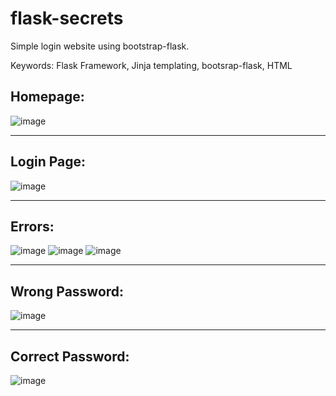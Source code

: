 # flask-secrets
Simple login website using bootstrap-flask.

Keywords: Flask Framework, Jinja templating, bootsrap-flask, HTML

## Homepage:
![image](https://user-images.githubusercontent.com/98466796/218465762-77f16c29-b747-41f3-95d2-8940a5f68754.png)

_____________________________________________
## Login Page:
![image](https://user-images.githubusercontent.com/98466796/218465837-63edcfc8-12c6-49b0-84af-5aeb609ca75f.png)

_____________________________________________
## Errors:
![image](https://user-images.githubusercontent.com/98466796/218465919-71a15e70-ea0d-4d94-b45e-801492f4e017.png)
![image](https://user-images.githubusercontent.com/98466796/218465999-7f9b18c4-c16a-4fa4-ae29-71096ffb2f5e.png)
![image](https://user-images.githubusercontent.com/98466796/218466069-e3f4da19-dd49-4797-abaa-b4add209ddb7.png)

_____________________________________________
## Wrong Password:
![image](https://user-images.githubusercontent.com/98466796/218466155-d60370b9-4021-44e9-8700-73f01ca50bc2.png)

_____________________________________________
## Correct Password:
![image](https://user-images.githubusercontent.com/98466796/218466230-7e708bcd-65a3-47a3-b536-5f2df107ace8.png)
